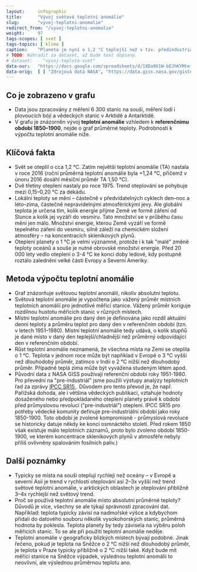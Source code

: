 ```yaml
---
layout:     infographic
title:      "Vývoj světové teplotní anomálie"
slug:       "vyvoj-teplotni-anomalie"
redirect_from: "/vyvoj-teplotni-anomalie"
weight:     97
tags-scopes: [ svet ]
tags-topics: [ klima ]
caption:    "Planeta je nyní o 1,2 °C teplejší než v tzv. předindustriálním období, tedy v letech 1850–1900. To je však průměrná hodnota teplotní anomálie pro celou planetu – většina míst na severní polokouli je dnes oproti referenčnímu období teplejší o 2–3 °C."
# TODO: Nahradit za dataset, až bude text dopsaný.
# dataset:    "vyvoj-teplota-svet"
data-our:   "https://docs.google.com/spreadsheets/d/1XDa9X1W-bEJhKYMtefvwPuz5N0l2HPyio5dR5KI9qsY/edit?usp=sharing"
data-orig:  [ [ "Zdrojová data NASA", "https://data.giss.nasa.gov/gistemp/" ] ]
---
```


## Co je zobrazeno v grafu

* Data jsou zpracovány z měření 6 300  stanic na souši, měření lodí i plovoucích bójí a vědeckých stanic v Arktidě a Antarktidě.
* V grafu je znázorněn vývoj __teplotní anomálie__ vzhledem k __referenčnímu období 1850–1900__, nejde o graf průměrné teploty. Podrobnosti k výpočtu teplotní anomálie níže.

## Klíčová fakta

* Svět se oteplil o cca 1,2 °C. Zatím největší teplotní anomálie (TA) nastala v roce 2016 (roční průměrná teplotní anomálie byla +1,24 °C, přičemž v únoru 2016 dosáhl měsíční průměr TA 1,50 °C).
* Dvě třetiny oteplení nastaly po roce 1975. Trend oteplování se pohybuje mezi 0,15–0,20 °C za dekádu.
* Lokální teploty se mění – částečně v předvídatelných cyklech den–noc a léto–zima, částečně nepravidelnými atmosférickými jevy. Ale globální teplota je určena tím, kolik energie přijme Země ve formě záření od Slunce a kolik jej vyzáří do vesmíru. Tato množství se v průběhu času mění jen málo. Množství energie, kterou Země vyzáří ve formě tepelného záření do vesmíru, silně záleží na chemickém složení atmosféry – na koncentracích skleníkových plynů.
* Oteplení planety o 1 °C je velmi významné, protože i k tak "malé” změně teploty oceánů a souše je nutné obrovské množství energie. Před 20 000 lety vedlo oteplení o 3-4 °C ke konci doby ledové, kdy postupně roztálo zalednění velké části Evropy a Severní Ameriky.

## Metoda výpočtu teplotní anomálie

* Graf znázorňuje světovou teplotní anomálii, nikoliv absolutní teplotu.
* Světová teplotní anomálie je vypočtena jako vážený průměr místních teplotních anomálií pro jednotlivé měřicí stanice. Vážený průměr koriguje rozdílnou hustotu měřicích stanic v různých místech.
* Místní teplotní anomálie pro daný den je definována jako rozdíl aktuální denní teploty a průměru teplot pro daný den v referenčním období (tzn. v letech 1951–1980). Místní teplotní anomálie tedy udává, o kolik stupňů je dané místo v daný den teplejší/chladnější než průměrný odpovídající den v referenčním období.
* Růst teplotní anomálie neznamená, že všechna místa na Zemi se oteplila o 1 °C. Teplota v jednom roce může být například v Evropě o 3 °C vyšší než dlouhodobý průměr, zatímco v Indii o 2 °C nižší než dlouhodobý průměr. Případně teplá zima může být vyvážena studeným létem apod.
* Původní data z NASA GISS používají referenční období roky 1951-1980. Pro převední na "pre-industriál" jsme použili výstupy analýzy teplotních řad za zprávy [IPCC SR15 ](https://www.ipcc.ch/sr15/). Důvodem pro tento převod je, že např. Pařížská dohoda, ale i většina vědeckých publikací, vztahuje hodnoty dosaženého nebo předpokládaného oteplení planety právě k období před průmyslovou revolucí ("pre-industriál") oteplení. IPCC SR15 pro potřeby vědecké komunity definuje pre-industriální období jako roky 1850-1900. Toto období je zvolené kompromisně - průmyslová revoluce se historicky datuje někdy ke konci osmnáctého století. Před rokem 1850 však existuje málo teplotních záznamů, proto bylo zvoleno období 1850-1900, ve kterém koncentrace skleníkových plynů v atmosféře nebyly příliš ovlivněny spalováním fosilních paliv.) 

## Další poznámky

* Typicky se místa na souši oteplují rychleji než oceány – v Evropě a severní Asii je trend v rychlosti oteplování asi 2–3x vyšší než trend světové teplotní anomálie, v arktických oblastech je oteplování přibližně 3–4x rychlejší než světový trend.
* Proč se používá teplotní anomálie místo absolutní průměrné teploty? Důvodů je více, všechny se ale týkají správnosti zpracování dat. Například: teplota typicky závisí na nadmořské výšce a kdybychom přidali do datového souboru několik vysokohorských stanic, průměrná hodnota by poklesla. Teplota planety by tedy závisela na výběru poloh měřicích stanic. To se ale při použití teplotní anomálie neděje.
* Teplotní anomálie v geograficky blízkých místech bývají podobné. Jinak řečeno, pokud je teplota na Sněžce o 2 °C nižší než dlouhodobý průměr, je teplota v Praze typicky přibližně o 2 °C nižší také. Když bude mít měřicí stanice na Sněžce výpadek, výslednou teplotní anomálii to neovlivní, ale výslednou průměrnou teplotu ano.
